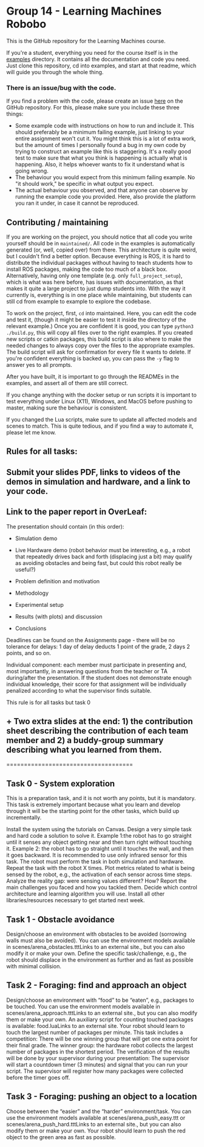 # Group 14 - Learning Machines Robobo

This is the GitHub repository for the Learning Machines course.

If you're a student, everything you need for the course itself is in the [examples](https://github.com/ci-group/learning_machines_robobo/tree/master/examples) directory. It contains all the documentation and code you need. Just clone this repository, cd into examples, and start at that readme, which will guide you through the whole thing.

### There is an issue/bug with the code.

If you find a problem with the code, please create an issue [here](https://github.com/ci-group/learning_machines_robobo/issues) on the GitHub repository. For this, please make sure you include these three things:

- Some example code with instructions on how to run and include it. This should preferably be a minimum failing example, just linking to your entire assignment won't cut it. You might think this is a lot of extra work, but the amount of times I personally found a bug in my own code by trying to construct an example like this is staggering. It's a really good test to make sure that what you think is happening is actually what is happening. Also, it helps whoever wants to fix it understand what is going wrong.
- The behaviour you would expect from this minimum failing example. No "it should work," be specific in what output you expect.
- The actual behaviour you observed, and that anyone can observe by running the example code you provided. Here, also provide the platform you ran it under, in case it cannot be reproduced.

## Contributing / maintaining

If you are working on the project, you should notice that all code you write yourself should be in `maintained/`. All code in the examples is automatically generated (or, well, copied over) from there. This architecture is quite weird, but I couldn't find a better option. Because everything is ROS, it is hard to distribute the individual packages without having to teach students how to install ROS packages, making the code too much of a black box. Alternatively, having only one template (e.g. only `full_project_setup`), which is what was here before, has issues with documentation, as that makes it quite a large project to just dump students into. With the way it currently is, everything is in one place while maintaining, but students can still cd from example to example to explore the codebase.

To work on the project, first, `cd` into maintained. Here, you can edit the code and test it, (though it might be easier to test it inside the directory of the relevant example.) Once you are confident it is good, you can type `python3 ./build.py`, this will copy all files over to the right examples. If you created new scripts or catkin packages, this build script is also where to make the needed changes to always copy over the files to the appropriate examples. The build script will ask for confirmation for every file it wants to delete. If you're confident everything is backed up, you can pass the `-y` flag to answer yes to all prompts.

After you have built, it is important to go through the READMEs in the examples, and assert all of them are still correct.

If you change anything with the docker setup or run scripts it is important to test everything under Linux (X11), Windows, and MacOS before pushing to master, making sure the behaviour is consistent.

If you changed the Lua scripts, make sure to update all affected models and scenes to match. This is quite tedious, and if you find a way to automate it, please let me know.


## Rules for all tasks:

## Submit your slides PDF, links to videos of the demos in simulation and hardware, and a link to your code.

## Link to the paper report in OverLeaf: 

The presentation should contain (in this order):

+ Simulation demo

+ Live Hardware demo (robot behavior must be interesting, e.g., a robot that repeatedly drives back and forth (displacing just a bit) may qualify as avoiding obstacles and being fast, but could this robot really be useful?)

+ Problem definition and motivation
+ Methodology
+ Experimental setup
+ Results (with plots) and discussion
+ Conclusions

Deadlines can be found on the Assignments page - there will be no tolerance for delays: 1 day of delay deducts 1 point of the grade, 2 days 2 points, and so on.

Individual component: each member must participate in presenting and, most importantly, in answering questions from the teacher or TA during/after the presentation. If the student does not demonstrate enough individual knowledge, their score for that assignment will be individually penalized according to what the supervisor finds suitable. 

 

This rule is for all tasks but task 0

## + Two extra slides at the end: 1) the contribution sheet describing the contribution of each team member and 2) a buddy-group summary describing what you learned from them.

 

====================================

 

## Task 0 - System exploration

 

This is a preparation task, and it is not worth any points, but it is mandatory. This task is extremely important because what you learn and develop through it will be the starting point for the other tasks, which build up incrementally. 

Install the system using the tutorials on Canvas.
Design a very simple task and hard code a solution to solve it.
Example 1:the robot has to go straight until it senses any object getting near and then turn right without touching it.
Example 2: the robot has to go straight until it touches the wall, and then it goes backward.
It is recommended to use only infrared sensor for this task.
The robot must perform the task in both simulation and hardware.
Repeat the task with the robot X times.
Plot metrics related to what is being sensed by the robot, e.g., the activation of each sensor across time steps.
Analyze the reality gap: were sensing values different? How?
Report the main challenges you faced and how you tackled them.
Decide which control architecture and learning algorithm you will use.
Install all other libraries/resources necessary to get started next week.
 

## Task 1 - Obstacle avoidance

 

Design/choose an environment with obstacles to be avoided (sorrowing walls must also be avoided).
You can use the environment models available in scenes/arena_obstacles.tttLinks to an external site., but you can also modify it or make your own.
Define the specific task/challenge, e.g., the robot should displace in the environment as further and as fast as possible with minimal collision.
 

 ## Task 2 - Foraging: find and approach an object

 

Design/choose an environment with “food” to be “eaten”, e.g., packages to be touched.
You can use the environment models available in scenes/arena_approach.tttLinks to an external site., but you can also modify them or make your own.
An auxiliary script for counting touched packages is available: food.luaLinks to an external site.
Your robot should learn to touch the largest number of packages per minute.
This task includes a competition:
There will be one winning group that will get one extra point for their final grade.
The winner group: the hardware robot collects the largest number of packages in the shortest period.
The verification of the results will be done by your supervisor during your presentation: The supervisor will start a countdown timer (3 minutes) and signal that you can run your script.
The supervisor will register how many packages were collected before the timer goes off.
 

## Task 3 - Foraging: pushing an object to a location

 

Choose between the “easier” and the “harder” environment/task.
You can use the environment models available at scenes/arena_push_easy.ttt or scenes/arena_push_hard.tttLinks to an external site., but you can also modify them or make your own.
Your robot should learn to push the red object to the green area as fast as possible.
 
